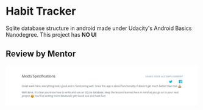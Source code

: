 # Habit Tracker
Sqlite database structure in android made under Udacity's Android Basics Nanodegree.
This project has **NO UI**

## Review by Mentor
<img src="https://github.com/ankurg22/habit-tracker/blob/master/screenshot/review1.png" alt="Review 1 on Habit tracker by Udacity">
